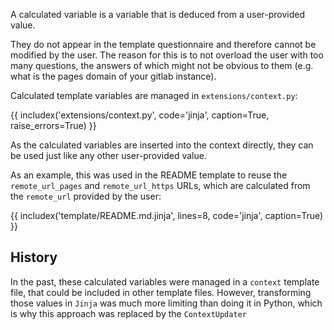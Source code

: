 A calculated variable is a variable that is deduced from a user-provided value.

They do not appear in the template questionnaire and therefore cannot be modified by the user. The reason for this is to not overload the user with too many questions, the answers of which might not be obvious to them (e.g. what is the pages domain of your gitlab instance).

Calculated template variables are managed in `extensions/context.py`:

{{ includex('extensions/context.py', code='jinja', caption=True, raise_errors=True) }}

As the calculated variables are inserted into the context directly, they can be used just like any other user-provided value.

As an example, this was used in the README template to reuse the `remote_url_pages` and `remote_url_https` URLs, which are calculated from the `remote_url` provided by the user:

{{ includex('template/README.md.jinja', lines=8, code='jinja', caption=True) }}


## History

In the past, these calculated variables were managed in a `context` template file, that could be included in other template files. However, transforming those values in `Jinja` was much more limiting than doing it in Python, which is why this approach was replaced by the `ContextUpdater`
